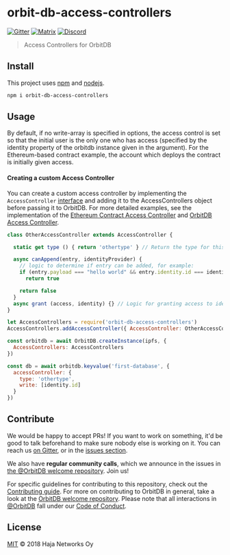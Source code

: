 # orbit-db-access-controllers

[![Gitter](https://img.shields.io/gitter/room/nwjs/nw.js.svg)](https://gitter.im/orbitdb/Lobby) [![Matrix](https://img.shields.io/badge/matrix-%23orbitdb%3Apermaweb.io-blue.svg)](https://riot.permaweb.io/#/room/#orbitdb:permaweb.io) [![Discord](https://img.shields.io/discord/475789330380488707?color=blueviolet&label=discord)](https://discord.gg/cscuf5T)

> Access Controllers for OrbitDB

## Install

This project uses [npm](http://npmjs.com/) and [nodejs](https://nodejs.org/).

```sh
npm i orbit-db-access-controllers
```

## Usage

By default, if no write-array is specified in options, the access control is set so that the initial user is the only one who has access (specified by the identity property of the orbitdb instance given in the argument). For the Ethereum-based contract example, the account which deploys the contract is initially given access.

#### Creating a custom Access Controller

You can create a custom access controller by implementing the `AccessController` [interface](https://github.com/orbitdb/orbit-db-access-controllers/blob/master/src/access-controller-interface.js) and adding it to the AccessControllers object before passing it to OrbitDB. For more detailed examples, see the implementation of the [Ethereum Contract Access Controller](https://github.com/orbitdb/orbit-db-access-controllers/blob/master/src/contract-access-controller.js) and [OrbitDB Access Controller](https://github.com/orbitdb/orbit-db-access-controllers/blob/master/src/orbitdb-access-controller.js).

```javascript
class OtherAccessController extends AccessController {

  static get type () { return 'othertype' } // Return the type for this controller

  async canAppend(entry, identityProvider) {
    // logic to determine if entry can be added, for example:
    if (entry.payload === "hello world" && entry.identity.id === identity.id && identityProvider.verifyIdentity(entry.identity))
      return true

    return false
  }
  async grant (access, identity) {} // Logic for granting access to identity
}

let AccessControllers = require('orbit-db-access-controllers')
AccessControllers.addAccessController({ AccessController: OtherAccessController })

const orbitdb = await OrbitDB.createInstance(ipfs, {
  AccessControllers: AccessControllers
})

const db = await orbitdb.keyvalue('first-database', {
  accessController: {
    type: 'othertype',
    write: [identity.id]
  }
})
```

## Contribute

We would be happy to accept PRs! If you want to work on something, it'd be good to talk beforehand to make sure nobody else is working on it. You can reach us [on Gitter](https://gitter.im/orbitdb/Lobby), or in the [issues section](https://github.com/orbitdb/orbit-db-access-controllers/issues).

We also have **regular community calls**, which we announce in the issues in [the @OrbitDB welcome repository](https://github.com/orbitdb/welcome/issues). Join us!


For specific guidelines for contributing to this repository, check out the [Contributing guide](CONTRIBUTING.md). For more on contributing to OrbitDB in general, take a look at the [OrbitDB welcome repository](https://github.com/orbitdb/welcome). Please note that all interactions in [@OrbitDB](https://github.com/orbitdb) fall under our [Code of Conduct](CODE_OF_CONDUCT.md).

## License

[MIT](LICENSE) © 2018 Haja Networks Oy
